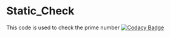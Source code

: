 # Static_Check
This code is used to check the prime number
[![Codacy Badge](https://api.codacy.com/project/badge/Grade/47261162f45546e28adb42a7f8975586)](https://www.codacy.com/app/princekanhaiya/checkPrime?utm_source=github.com&amp;utm_medium=referral&amp;utm_content=princekanhaiya/checkPrime&amp;utm_campaign=Badge_Grade)
